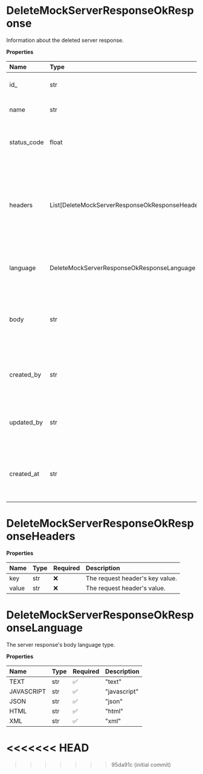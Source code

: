 # DeleteMockServerResponseOkResponse

Information about the deleted server response.

**Properties**

| Name        | Type                                            | Required | Description                                                                                           |
| :---------- | :---------------------------------------------- | :------- | :---------------------------------------------------------------------------------------------------- |
| id\_        | str                                             | ❌       | The server response's ID.                                                                             |
| name        | str                                             | ❌       | The server response's name.                                                                           |
| status_code | float                                           | ❌       | The server response's 5xx HTTP response code.                                                         |
| headers     | List[DeleteMockServerResponseOkResponseHeaders] | ❌       | The server response's request headers, such as Content-Type, Accept, encoding, and other information. |
| language    | DeleteMockServerResponseOkResponseLanguage      | ❌       | The server response's body language type.                                                             |
| body        | str                                             | ❌       | The server response's body that returns when calling the mock server.                                 |
| created_by  | str                                             | ❌       | The user ID of the user who created the server response.                                              |
| updated_by  | str                                             | ❌       | The user ID of the user who last updated the server response.                                         |
| created_at  | str                                             | ❌       | The date and time at which the server response was created.                                           |

# DeleteMockServerResponseOkResponseHeaders

**Properties**

| Name  | Type | Required | Description                     |
| :---- | :--- | :------- | :------------------------------ |
| key   | str  | ❌       | The request header's key value. |
| value | str  | ❌       | The request header's value.     |

# DeleteMockServerResponseOkResponseLanguage

The server response's body language type.

**Properties**

| Name       | Type | Required | Description  |
| :--------- | :--- | :------- | :----------- |
| TEXT       | str  | ✅       | "text"       |
| JAVASCRIPT | str  | ✅       | "javascript" |
| JSON       | str  | ✅       | "json"       |
| HTML       | str  | ✅       | "html"       |
| XML        | str  | ✅       | "xml"        |
<<<<<<< HEAD
=======

<!-- This file was generated by liblab | https://liblab.com/ -->
>>>>>>> 95da91c (initial commit)
